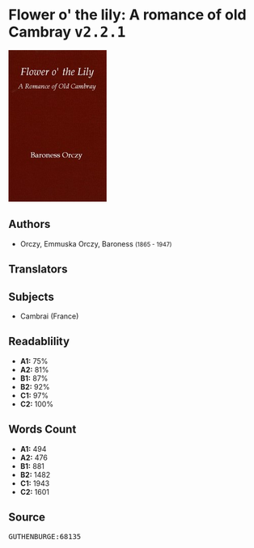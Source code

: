 # Flower o' the lily: A romance of old Cambray <kbd>v2.2.1</kbd>

![](./cover.medium.jpg "")

## Authors


 - Orczy, Emmuska Orczy, Baroness <small>(1865 - 1947)</small>

## Translators



## Subjects


 - Cambrai (France)

## Readablility


 - **A1:** 75%
 - **A2:** 81%
 - **B1:** 87%
 - **B2:** 92%
 - **C1:** 97%
 - **C2:** 100%

## Words Count


 - **A1:** 494
 - **A2:** 476
 - **B1:** 881
 - **B2:** 1482
 - **C1:** 1943
 - **C2:** 1601

## Source


<kbd>GUTHENBURGE:68135</kbd>
